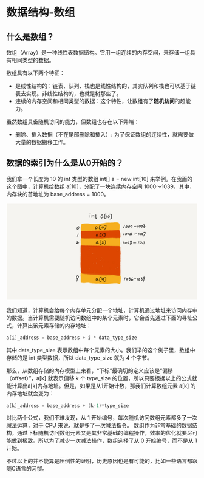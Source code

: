 # 数据结构-数组

## 什么是数组？

数组（Array）是一种线性表数据结构。它用一组连续的内存空间，来存储一组具有相同类型的数据。

数组具有以下两个特征：

- 是线性结构的：链表、队列、栈也是线性结构的，其实队列和栈也可以基于链表去实现。非线性结构的，也就是树那些了。
- 连续的内存空间和相同类型的数据：这个特性，让数组有了**随机访问**的超能力。

虽然数组具备随机访问的能力，但数组也存在以下弊端：

- 删除、插入数据（不在尾部删除和插入）: 为了保证数组的连续性，就需要做大量的数据搬移工作。

## 数据的索引为什么是从0开始的？

我们拿一个长度为 10 的 int 类型的数组 int[] a = new int[10] 来举例。在我画的这个图中，计算机给数组 a[10]，分配了一块连续内存空间 1000～1039，其中，内存块的首地址为 base_address = 1000。

![img.png](../img/数组.png)

我们知道，计算机会给每个内存单元分配一个地址，计算机通过地址来访问内存中的数据。当计算机需要随机访问数组中的某个元素时，它会首先通过下面的寻址公式，计算出该元素存储的内存地址：

```java
a[i]_address = base_address + i * data_type_size
```
其中 data_type_size 表示数组中每个元素的大小。我们举的这个例子里，数组中存储的是 int 类型数据，所以 data_type_size 就为 4 个字节。

那么，从数组存储的内存模型上来看，“下标”最确切的定义应该是“偏移（offset）”，a[k] 就表示偏移 k 个 type_size 的位置，所以只要根据以上的公式就能计算出a[k]内存地址。但是，如果是从1开始计数，那我们计算数组元素 a[k] 的内存地址就会变为：

```java
a[k]_address = base_address + (k-1)*type_size
```

对比两个公式，我们不难发现，从 1 开始编号，每次随机访问数组元素都多了一次减法运算，对于 CPU 来说，就是多了一次减法指令。
数组作为非常基础的数据结构，通过下标随机访问数组元素又是其非常基础的编程操作，效率的优化就要尽可能做到极致。所以为了减少一次减法操作，数组选择了从 0 开始编号，而不是从 1 开始。

不过以上的并不能算是压倒性的证明，历史原因也是有可能的，比如一些语言都跟随C语言的习惯。

